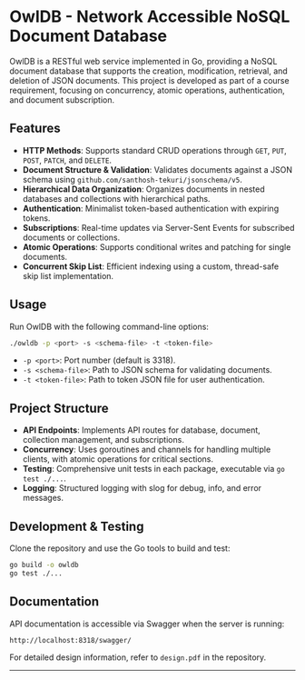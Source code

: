 # OwlDB - Network Accessible NoSQL Document Database

OwlDB is a RESTful web service implemented in Go, providing a NoSQL document database that supports the creation, modification, retrieval, and deletion of JSON documents. This project is developed as part of a course requirement, focusing on concurrency, atomic operations, authentication, and document subscription.

## Features
- **HTTP Methods**: Supports standard CRUD operations through `GET`, `PUT`, `POST`, `PATCH`, and `DELETE`.
- **Document Structure & Validation**: Validates documents against a JSON schema using `github.com/santhosh-tekuri/jsonschema/v5`.
- **Hierarchical Data Organization**: Organizes documents in nested databases and collections with hierarchical paths.
- **Authentication**: Minimalist token-based authentication with expiring tokens.
- **Subscriptions**: Real-time updates via Server-Sent Events for subscribed documents or collections.
- **Atomic Operations**: Supports conditional writes and patching for single documents.
- **Concurrent Skip List**: Efficient indexing using a custom, thread-safe skip list implementation.

## Usage
Run OwlDB with the following command-line options:
```bash
./owldb -p <port> -s <schema-file> -t <token-file>
```
- `-p <port>`: Port number (default is 3318).
- `-s <schema-file>`: Path to JSON schema for validating documents.
- `-t <token-file>`: Path to token JSON file for user authentication.

## Project Structure
- **API Endpoints**: Implements API routes for database, document, collection management, and subscriptions.
- **Concurrency**: Uses goroutines and channels for handling multiple clients, with atomic operations for critical sections.
- **Testing**: Comprehensive unit tests in each package, executable via `go test ./...`.
- **Logging**: Structured logging with slog for debug, info, and error messages.

## Development & Testing
Clone the repository and use the Go tools to build and test:
```bash
go build -o owldb
go test ./...
```

## Documentation
API documentation is accessible via Swagger when the server is running:
```
http://localhost:8318/swagger/
```

For detailed design information, refer to `design.pdf` in the repository.

---


